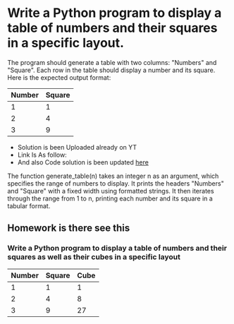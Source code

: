 <!-- Basic/Question1.md -->
# Write a Python program to display a table of numbers and their squares in a specific layout.

The program should generate a table with two columns: "Numbers" and "Square". Each row in the table should display a number and its square. Here is the expected output format:

| Number 	| Square 	|
|--------	|--------	|
| 1      	| 1      	|
| 2      	| 4      	|
| 3      	| 9      	|

<!-- Basic/Solution1.md -->
 - Solution is been Uploaded already on YT 
 - Link Is As follow: 
 - And also Code solution is been updated [here](#https://github.com/samonfire-adm/CodeChallangesByRochak/blob/main/Question%20Series/Basic/problem%201/main.py) 

The function generate_table(n) takes an integer n as an argument, which specifies the range of numbers to display.
It prints the headers "Numbers" and "Square" with a fixed width using formatted strings.
It then iterates through the range from 1 to n, printing each number and its square in a tabular format.

## Homework is there see this 
### Write a Python program to display a table of numbers and their squares as well as their cubes in a specific layout
| Number 	| Square 	| Cube 	|
|--------	|--------	|------	|
| 1      	| 1      	| 1    	|
| 2      	| 4      	| 8    	|
| 3      	| 9      	| 27   	|